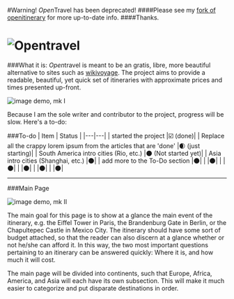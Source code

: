 #Warning! *Open*Travel has been deprecated!
####Please see my [fork of openitinerary](https://github.com/Yottawatts/openitinerary.github.io) for more up-to-date info. 
####Thanks. 

![*Open*travel](http://a.pomf.se/kvsslv.png)
==========

###What it is:
*Open*travel is meant to be an gratis, libre, more beautiful alternative to sites such as [wikivoyage](https://en.wikivoyage.org/wiki/Main_Page).  The project aims to provide a readable, beautiful, yet quick set of itineraries with approximate prices and times presented up-front. 

![image demo, mk I](http://a.pomf.se/ygawoc.gif)

Because I am the sole writer and contributor to the project, progress will be slow. Here's a to-do:

###To-do
| Item | Status |
|---|---|
| started the project |:ballot_box_with_check: (done)|
| Replace all the crappy lorem ipsum from the articles that are 'done' |:waxing_crescent_moon: (just starting)|
| South America intro cities (Rio, etc.) |:new_moon: (Not started yet)|
| Asia intro cities (Shanghai, etc.) |:new_moon:|
| add more to the To-Do section |:new_moon:|
|  |:new_moon:|
|  |:new_moon:|
|  |:new_moon:|
|  |:new_moon:|
|  |:new_moon:|

----------------

###Main Page

![image demo, mk II](http://a.pomf.se/ckeoor.gif)


The main goal for this page is to show at a glance the main event of the itinerary, e.g. the Eiffel Tower in Paris, the Brandenburg Gate in Berlin, or the Chapultepec Castle in Mexico City. The itinerary should have some sort of budget attached, so that the reader can also discern at a glance whether or not he/she can afford it. In this way, the two most important questions pertaining to an itinerary can be answered quickly: Where it is, and how much it will cost.

The main page will be divided into continents, such that Europe, Africa, America, and Asia will each have its own subsection. This will make it much easier to categorize and put disparate destinations in order. 
